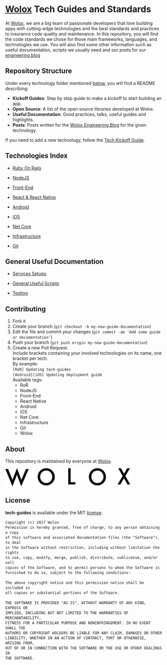# [Wolox](https://wolox.co) Tech Guides and Standards

At [Wolox](https://wolox.co), we are a big team of passionate developers that love building apps with cutting-edge technologies and the best standards and practices to insurance code quality and maintenance. In this repository, you will find the code standards we chose for those main frameworks, languages, and technologies we use. You will also find some other information such as useful documentation, scripts we usually need and our posts for our [engineering blog](http://eng.wolox.co)

## Repository Structure

Under every technology folder mentioned [below](#technologies-index), you will find a README describing:

- **Kickoff Guides**: Step by step guide to make a kickoff to start building an app.
- **Open Source**: A list of the open source libraries developed at Wolox.
- **Useful Documentation**: Good practices, talks, useful guides and highlights.
- **Posts**: Posts written for the [Wolox Engineering Blog](http://eng.wolox.co) for the given technology.

If you need to add a new technology, follow the [Tech Kickoff Guide](./templates/docs/tech_kickoff.md).

## Technologies Index

- [Ruby On Rails](./ruby-on-rails/README.md)

- [NodeJS](./nodejs/README.md)

- [Front-End](./frontend/README.md)

- [React & React Native](./react/README.md)

- [Android](./android/README.md)

- [iOS](./iOS/README.md)

- [Net Core](./net-core/README.md)

- [Infrastructure](./infrastructure/README.md)

- [Git](./git/README.md)

## General Useful Documentation

- [Services Setups](./services-setups/README.md)

- [General Useful Scripts](./useful-scripts/README.md)

- [Testing](./testing/README.md)

## Contributing

1. Fork it
2. Create your branch (`git checkout -b my-new-guide-documentation`)
3. Edit the file and commit your changes (`git commit -am 'Add some guide or documentation'`)
4. Push your branch (`git push origin my-new-guide-documentation`)
5. Create a new Pull Request.  
   Include brackets containing your involved technologies on its name, one bracket per tech.  
   By example:  
   `[RoR] Updating tech-guides`  
   `[Android][iOS] Updating deployment guide`  
   Available tags:  
     *  RoR
     *  NodeJS
     *  Front-End
     *  React Native
     *  Android
     *  iOS
     *  Net Core
     *  Infrastructure
     *  Git
     *  Wolox

## About

This repository is maintained by everyone at  [Wolox](https://wolox.co).

![Wolox](https://raw.githubusercontent.com/Wolox/press-kit/master/logos/logo_banner.png)

## License

**tech-guides** is available under the MIT [license](https://raw.githubusercontent.com/Wolox/wor-authentication/master/LICENSE.md).

    Copyright (c) 2017 Wolox
    Permission is hereby granted, free of charge, to any person obtaining a copy
    of this software and associated documentation files (the "Software"), to deal
    in the Software without restriction, including without limitation the rights
    to use, copy, modify, merge, publish, distribute, sublicense, and/or sell
    copies of the Software, and to permit persons to whom the Software is
    furnished to do so, subject to the following conditions:

    The above copyright notice and this permission notice shall be included in
    all copies or substantial portions of the Software.

    THE SOFTWARE IS PROVIDED "AS IS", WITHOUT WARRANTY OF ANY KIND, EXPRESS OR
    IMPLIED, INCLUDING BUT NOT LIMITED TO THE WARRANTIES OF MERCHANTABILITY,
    FITNESS FOR A PARTICULAR PURPOSE AND NONINFRINGEMENT. IN NO EVENT SHALL THE
    AUTHORS OR COPYRIGHT HOLDERS BE LIABLE FOR ANY CLAIM, DAMAGES OR OTHER
    LIABILITY, WHETHER IN AN ACTION OF CONTRACT, TORT OR OTHERWISE, ARISING FROM,
    OUT OF OR IN CONNECTION WITH THE SOFTWARE OR THE USE OR OTHER DEALINGS IN
    THE SOFTWARE.
